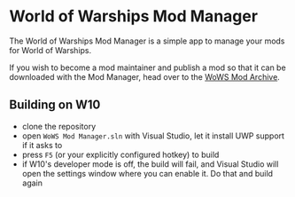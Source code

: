 # World of Warships Mod Manager

The World of Warships Mod Manager is a simple app to manage your mods for World of Warships.

If you wish to become a mod maintainer and publish a mod so that it can be downloaded with the Mod Manager, head over to the [WoWS Mod Archive](https://github.com/WorldofWarshipsModding/wows_modarchive).

## Building on W10
- clone the repository
- open `WoWS Mod Manager.sln` with Visual Studio, let it install UWP support if it asks to
- press `F5` (or your explicitly configured hotkey) to build
- if W10's developer mode is off, the build will fail, and Visual Studio will open the settings window where you can enable it. Do that and build again